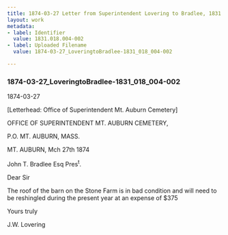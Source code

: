 ```yaml
---
title: 1874-03-27 Letter from Superintendent Lovering to Bradlee, 1831.018.004-002
layout: work
metadata:
- label: Identifier
  value: 1831.018.004-002
- label: Uploaded Filename
  value: 1874-03-27_LoveringtoBradlee-1831_018_004-002

---
```

<div class="pages">
<div id="page-25083609">
<h3><a name="page-25083609">1874-03-27_LoveringtoBradlee-1831_018_004-002</a></h3>
<div class="page-content">
<p><date when=''>1874-03-27</date></p>
<p>[Letterhead: Office of Superintendent Mt. Auburn Cemetery]</p>
<p>OFFICE OF<span class='line-break'> </span>SUPERINTENDENT MT. AUBURN CEMETERY,</p>
<p>P.O. MT. AUBURN,<span class='line-break'> </span>MASS.</p>
<p>MT. AUBURN, Mch 27th 1874</p>
<p>John T. Bradlee Esq<span class='line-break'> </span>Pres<sup>t</sup>.</p>
<p>Dear Sir</p>
<p>The roof of the barn on<span class='line-break'> </span>the Stone Farm is in bad condition and will<span class='line-break'> </span>need to be reshingled during the present year<span class='line-break'> </span>at an expense of $375</p>
<p>Yours truly</p>
<p>J.W. Lovering</p>
</div>
</div>
<br />
</div>
